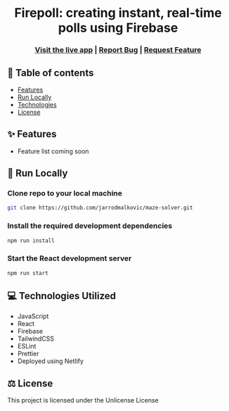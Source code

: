 <h1 align="center">Firepoll: creating instant, real-time polls using Firebase</h1>

<h3 align="center">
  <a href="https://firepoll.xyz/">Visit the live app</a> |
  <a href="https://github.com/jarrodmalkovic/firepoll/issues">Report Bug</a> |
  <a href="https://github.com/jarrodmalkovic/firepoll/issues">Request Feature</a> 
</h3>

## 📝 Table of contents

- [Features](#-features)
- [Run Locally](#-run-locally)
- [Technologies](#-technologies)
- [License](#-license)

## ✨ Features

- Feature list coming soon

## 🚀 Run Locally

### Clone repo to your local machine 


```bash
git clone https://github.com/jarrodmalkovic/maze-solver.git
```

### Install the required development dependencies

```bash
npm run install
```

### Start the React development server

```bash
npm run start
```

## 💻 Technologies Utilized

- JavaScript
- React
- Firebase
- TailwindCSS
- ESLint
- Prettier
- Deployed using Netlify

## ⚖️ License

This project is licensed under the Unlicense License
